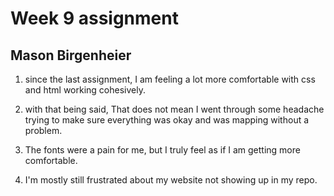 # Week 9 assignment
## Mason Birgenheier

1) since the last assignment, I am feeling a lot more comfortable with css and html working cohesively.

2) with that being said, That does not mean I went through some headache trying to make sure everything was
okay and was mapping without a problem.

3) The fonts were a pain for me, but I truly feel as if I am getting more comfortable.

4) I'm mostly still frustrated about my website not showing up in my repo.
